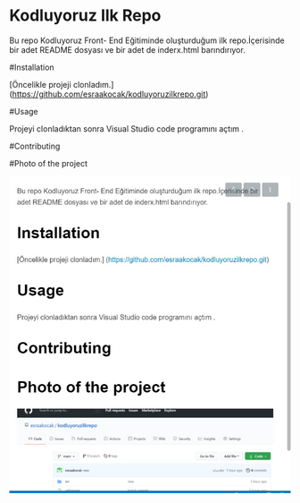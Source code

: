 # Kodluyoruz Ilk Repo
  
 Bu repo Kodluyoruz Front- End Eğitiminde oluşturduğum ilk repo.İçerisinde bir adet README dosyası ve bir adet de inderx.html barındırıyor.


#Installation

[Öncelikle projeji clonladım.] (https://github.com/esraakocak/kodluyoruzilkrepo.git)

#Usage 

Projeyi clonladıktan sonra Visual Studio code programını açtım .

#Contributing 

 
#Photo of the project

![image](./img/project2.jpg)



